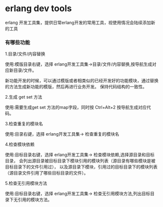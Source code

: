 
# erlang dev tools
erlang 开发工具集，提供日常erlang开发的常用工具，视使用情况会陆续添加新的工具


### 有哪些功能
1.目录/文件/内容替换
     
   使用:模版目录右键，选择 erlang开发工具集->目录/文件/内容替换,按导航生成对应新目录/文件。

   新功能开发的时候，可以通过模版或者相类似的已经开发好的功能模块，通过替换的方法生成新功能的模版，然后再进行业务开发。
   保持代码结构的一致性。

2.生成 get set 方法

   使用:需要生成get set 方法的map字段，同时按 Ctrl+Alt+2 按导航生成对应代码。

3.检查重复的模块名

   使用:目录右键，选择 erlang开发工具集-> 检查重复的模块名

4.检查模块依赖

   使用:目标目录右键，选择 erlang开发工具集-> 检查模块依赖,选择源目录和目标目录，
   会列出源目录被目标目录下模块引用的模块列表（源目录有哪些模块是被目标目录下的文件引用过），
   以及源目录下模块，引用过的目标目录下的模块列表（源目录文件引用了哪些目标目录的文件）。

5.检查无引用模块方法

   使用:目标目录右键，选择 erlang开发工具集-> 检查无引用模块方法,列出目标目录下无引用的模块方法。
 